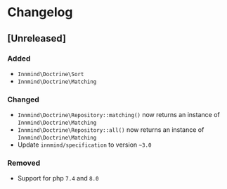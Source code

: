 # Changelog

## [Unreleased]

### Added

- `Innmind\Doctrine\Sort`
- `Innmind\Doctrine\Matching`

### Changed

- `Innmind\Doctrine\Repository::matching()` now returns an instance of `Innmind\Doctrine\Matching`
- `Innmind\Doctrine\Repository::all()` now returns an instance of `Innmind\Doctrine\Matching`
- Update `innmind/specification` to version `~3.0`

### Removed

- Support for php `7.4` and `8.0`
